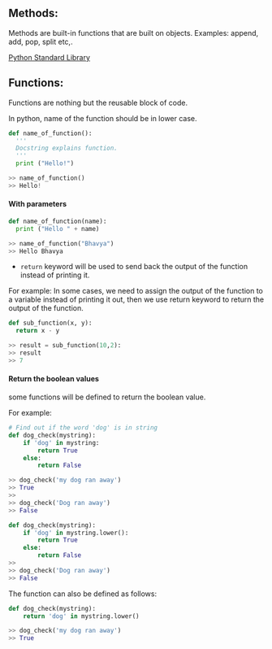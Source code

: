 ## Methods:

Methods are built-in functions that are built on objects.
Examples: append, add, pop, split etc,.

[Python Standard Library](https://docs.python.org/3/library/index.html)


## Functions:

Functions are nothing but the reusable block of code.  

In python, name of the function should be in lower case.

```python
def name_of_function():
  '''
  Docstring explains function.
  '''
  print ("Hello!")

>> name_of_function()
>> Hello!
```

#### With parameters

```python
def name_of_function(name):
  print ("Hello " + name)

>> name_of_function("Bhavya")
>> Hello Bhavya
```

* `return` keyword will be used to send back the output of the function instead of printing it.

For example: In some cases, we need to assign the output of the function to a variable instead of printing it out, then we use return keyword to return the output of the function.

```python
def sub_function(x, y):
  return x - y

>> result = sub_function(10,2):
>> result
>> 7
```

#### Return the boolean  values

some functions will be defined to return the boolean value.

For example:
``` python
# Find out if the word 'dog' is in string
def dog_check(mystring):
    if 'dog' in mystring:
        return True
    else:
        return False

>> dog_check('my dog ran away')
>> True
>>
>> dog_check('Dog ran away')
>> False

def dog_check(mystring):
    if 'dog' in mystring.lower():
        return True
    else:
        return False
>>
>> dog_check('Dog ran away')
>> False
```

The function can also be defined as follows:

```python
def dog_check(mystring):
    return 'dog' in mystring.lower() 

>> dog_check('my dog ran away')
>> True
```



